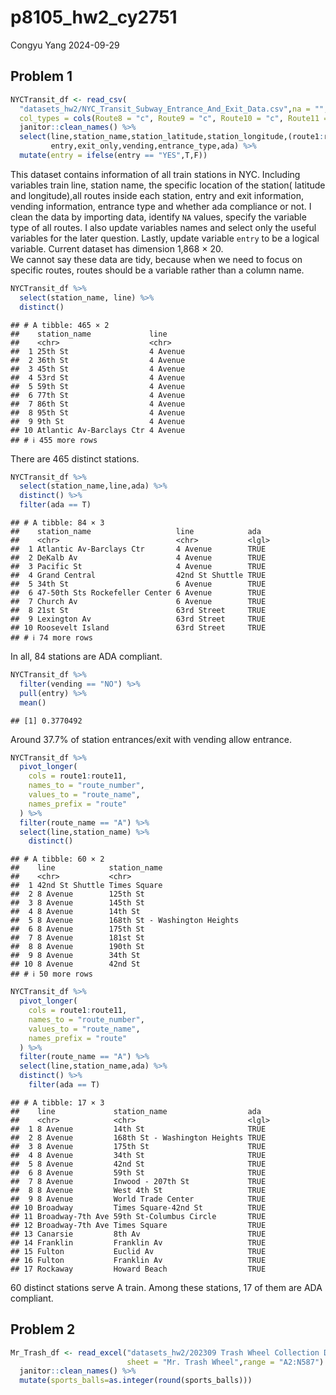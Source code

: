 p8105_hw2_cy2751
================
Congyu Yang
2024-09-29

## Problem 1

``` r
NYCTransit_df <- read_csv(
  "datasets_hw2/NYC_Transit_Subway_Entrance_And_Exit_Data.csv",na = "",
  col_types = cols(Route8 = "c", Route9 = "c", Route10 = "c", Route11 = "c")) %>% 
  janitor::clean_names() %>% 
  select(line,station_name,station_latitude,station_longitude,(route1:route11),
         entry,exit_only,vending,entrance_type,ada) %>% 
  mutate(entry = ifelse(entry == "YES",T,F))
```

This dataset contains information of all train stations in NYC.
Including variables train line, station name, the specific location of
the station( latitude and longitude),all routes inside each station,
entry and exit information, vending information, entrance type and
whether ada compliance or not. I clean the data by importing data,
identify `NA` values, specify the variable type of all routes. I also
update variables names and select only the useful variables for the
later question. Lastly, update variable `entry` to be a logical
variable. Current dataset has dimension 1,868 × 20.  
We cannot say these data are tidy, because when we need to focus on
specific routes, routes should be a variable rather than a column
name.  

``` r
NYCTransit_df %>%  
  select(station_name, line) %>%  
  distinct() 
```

    ## # A tibble: 465 × 2
    ##    station_name             line    
    ##    <chr>                    <chr>   
    ##  1 25th St                  4 Avenue
    ##  2 36th St                  4 Avenue
    ##  3 45th St                  4 Avenue
    ##  4 53rd St                  4 Avenue
    ##  5 59th St                  4 Avenue
    ##  6 77th St                  4 Avenue
    ##  7 86th St                  4 Avenue
    ##  8 95th St                  4 Avenue
    ##  9 9th St                   4 Avenue
    ## 10 Atlantic Av-Barclays Ctr 4 Avenue
    ## # ℹ 455 more rows

There are 465 distinct stations.

``` r
NYCTransit_df %>% 
  select(station_name,line,ada) %>% 
  distinct() %>% 
  filter(ada == T) 
```

    ## # A tibble: 84 × 3
    ##    station_name                   line            ada  
    ##    <chr>                          <chr>           <lgl>
    ##  1 Atlantic Av-Barclays Ctr       4 Avenue        TRUE 
    ##  2 DeKalb Av                      4 Avenue        TRUE 
    ##  3 Pacific St                     4 Avenue        TRUE 
    ##  4 Grand Central                  42nd St Shuttle TRUE 
    ##  5 34th St                        6 Avenue        TRUE 
    ##  6 47-50th Sts Rockefeller Center 6 Avenue        TRUE 
    ##  7 Church Av                      6 Avenue        TRUE 
    ##  8 21st St                        63rd Street     TRUE 
    ##  9 Lexington Av                   63rd Street     TRUE 
    ## 10 Roosevelt Island               63rd Street     TRUE 
    ## # ℹ 74 more rows

In all, 84 stations are ADA compliant.

``` r
NYCTransit_df %>%
  filter(vending == "NO") %>% 
  pull(entry) %>% 
  mean()
```

    ## [1] 0.3770492

Around 37.7% of station entrances/exit with vending allow entrance.

``` r
NYCTransit_df %>% 
  pivot_longer(
    cols = route1:route11,
    names_to = "route_number",
    values_to = "route_name",
    names_prefix = "route"
  ) %>% 
  filter(route_name == "A") %>% 
  select(line,station_name) %>% 
    distinct()
```

    ## # A tibble: 60 × 2
    ##    line            station_name                 
    ##    <chr>           <chr>                        
    ##  1 42nd St Shuttle Times Square                 
    ##  2 8 Avenue        125th St                     
    ##  3 8 Avenue        145th St                     
    ##  4 8 Avenue        14th St                      
    ##  5 8 Avenue        168th St - Washington Heights
    ##  6 8 Avenue        175th St                     
    ##  7 8 Avenue        181st St                     
    ##  8 8 Avenue        190th St                     
    ##  9 8 Avenue        34th St                      
    ## 10 8 Avenue        42nd St                      
    ## # ℹ 50 more rows

``` r
NYCTransit_df %>% 
  pivot_longer(
    cols = route1:route11,
    names_to = "route_number",
    values_to = "route_name",
    names_prefix = "route"
  ) %>% 
  filter(route_name == "A") %>% 
  select(line,station_name,ada) %>% 
  distinct() %>% 
    filter(ada == T)
```

    ## # A tibble: 17 × 3
    ##    line             station_name                  ada  
    ##    <chr>            <chr>                         <lgl>
    ##  1 8 Avenue         14th St                       TRUE 
    ##  2 8 Avenue         168th St - Washington Heights TRUE 
    ##  3 8 Avenue         175th St                      TRUE 
    ##  4 8 Avenue         34th St                       TRUE 
    ##  5 8 Avenue         42nd St                       TRUE 
    ##  6 8 Avenue         59th St                       TRUE 
    ##  7 8 Avenue         Inwood - 207th St             TRUE 
    ##  8 8 Avenue         West 4th St                   TRUE 
    ##  9 8 Avenue         World Trade Center            TRUE 
    ## 10 Broadway         Times Square-42nd St          TRUE 
    ## 11 Broadway-7th Ave 59th St-Columbus Circle       TRUE 
    ## 12 Broadway-7th Ave Times Square                  TRUE 
    ## 13 Canarsie         8th Av                        TRUE 
    ## 14 Franklin         Franklin Av                   TRUE 
    ## 15 Fulton           Euclid Av                     TRUE 
    ## 16 Fulton           Franklin Av                   TRUE 
    ## 17 Rockaway         Howard Beach                  TRUE

60 distinct stations serve A train. Among these stations, 17 of them are
ADA compliant.

## Problem 2

``` r
Mr_Trash_df <- read_excel("datasets_hw2/202309 Trash Wheel Collection Data.xlsx",
                          sheet = "Mr. Trash Wheel",range = "A2:N587") %>% 
  janitor::clean_names() %>% 
  mutate(sports_balls=as.integer(round(sports_balls)))
```
